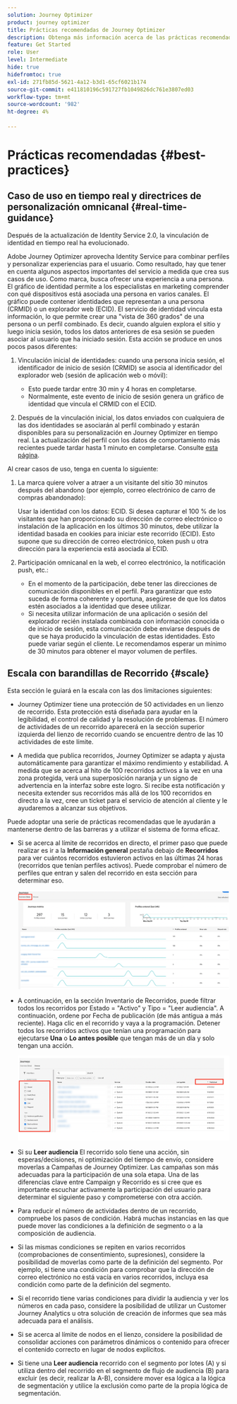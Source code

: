 ```yaml
---
solution: Journey Optimizer
product: journey optimizer
title: Prácticas recomendadas de Journey Optimizer
description: Obtenga más información acerca de las prácticas recomendadas de Journey Optimizer
feature: Get Started
role: User
level: Intermediate
hide: true
hidefromtoc: true
exl-id: 271fb85d-5621-4a12-b3d1-65cf6021b174
source-git-commit: e411810196c591727fb1049826dc761e3807ed03
workflow-type: tm+mt
source-wordcount: '982'
ht-degree: 4%

---
```


# Prácticas recomendadas {#best-practices}

## Caso de uso en tiempo real y directrices de personalización omnicanal {#real-time-guidance}

Después de la actualización de Identity Service 2.0, la vinculación de identidad en tiempo real ha evolucionado.

Adobe Journey Optimizer aprovecha Identity Service para combinar perfiles y personalizar experiencias para el usuario. Como resultado, hay que tener en cuenta algunos aspectos importantes del servicio a medida que crea sus casos de uso. Como marca, busca ofrecer una experiencia a una persona. El gráfico de identidad permite a los especialistas en marketing comprender con qué dispositivos está asociada una persona en varios canales. El gráfico puede contener identidades que representan a una persona (CRMID) o un explorador web (ECID). El servicio de identidad vincula esta información, lo que permite crear una &quot;vista de 360 grados&quot; de una persona o un perfil combinado. Es decir, cuando alguien explora el sitio y luego inicia sesión, todos los datos anteriores de esa sesión se pueden asociar al usuario que ha iniciado sesión. Esta acción se produce en unos pocos pasos diferentes:

1. Vinculación inicial de identidades: cuando una persona inicia sesión, el identificador de inicio de sesión (CRMID) se asocia al identificador del explorador web (sesión de aplicación web o móvil):

   * Esto puede tardar entre 30 min y 4 horas en completarse.
   * Normalmente, este evento de inicio de sesión genera un gráfico de identidad que vincula el CRMID con el ECID.

1. Después de la vinculación inicial, los datos enviados con cualquiera de las dos identidades se asociarán al perfil combinado y estarán disponibles para su personalización en Journey Optimizer en tiempo real. La actualización del perfil con los datos de comportamiento más recientes puede tardar hasta 1 minuto en completarse. Consulte [esta página](https://experienceleague.adobe.com/docs/experience-platform/ingestion/streaming/overview.html?lang=es).

Al crear casos de uso, tenga en cuenta lo siguiente:

1. La marca quiere volver a atraer a un visitante del sitio 30 minutos después del abandono (por ejemplo, correo electrónico de carro de compras abandonado):

   Usar la identidad con los datos: ECID. Si desea capturar el 100 % de los visitantes que han proporcionado su dirección de correo electrónico o instalación de la aplicación en los últimos 30 minutos, debe utilizar la identidad basada en cookies para iniciar este recorrido (ECID). Esto supone que su dirección de correo electrónico, token push u otra dirección para la experiencia está asociada al ECID.

1. Participación omnicanal en la web, el correo electrónico, la notificación push, etc.:

   * En el momento de la participación, debe tener las direcciones de comunicación disponibles en el perfil. Para garantizar que esto suceda de forma coherente y oportuna, asegúrese de que los datos estén asociados a la identidad que desee utilizar.
   * Si necesita utilizar información de una aplicación o sesión del explorador recién instalada combinada con información conocida o de inicio de sesión, esta comunicación debe enviarse después de que se haya producido la vinculación de estas identidades. Esto puede variar según el cliente. Le recomendamos esperar un mínimo de 30 minutos para obtener el mayor volumen de perfiles.

## Escala con barandillas de Recorrido {#scale}

Esta sección le guiará en la escala con las dos limitaciones siguientes:

* Journey Optimizer tiene una protección de 50 actividades en un lienzo de recorrido. Esta protección está diseñada para ayudar en la legibilidad, el control de calidad y la resolución de problemas. El número de actividades de un recorrido aparecerá en la sección superior izquierda del lienzo de recorrido cuando se encuentre dentro de las 10 actividades de este límite.

* A medida que publica recorridos, Journey Optimizer se adapta y ajusta automáticamente para garantizar el máximo rendimiento y estabilidad. A medida que se acerca al hito de 100 recorridos activos a la vez en una zona protegida, verá una superposición naranja y un signo de advertencia en la interfaz sobre este logro. Si recibe esta notificación y necesita extender sus recorridos más allá de los 100 recorridos en directo a la vez, cree un ticket para el servicio de atención al cliente y le ayudaremos a alcanzar sus objetivos.

Puede adoptar una serie de prácticas recomendadas que le ayudarán a mantenerse dentro de las barreras y a utilizar el sistema de forma eficaz.

* Si se acerca al límite de recorridos en directo, el primer paso que puede realizar es ir a la **Información general** pestaña debajo de **Recorridos** para ver cuántos recorridos estuvieron activos en las últimas 24 horas (recorridos que tenían perfiles activos). Puede comprobar el número de perfiles que entran y salen del recorrido en esta sección para determinar eso.

  ![](assets/journey-guardrails2.png)

* A continuación, en la sección Inventario de Recorridos, puede filtrar todos los recorridos por Estado = &quot;Activo&quot; y Tipo = &quot;Leer audiencia&quot;. A continuación, ordene por Fecha de publicación (de más antigua a más reciente). Haga clic en el recorrido y vaya a la programación. Detener todos los recorridos activos que tenían una programación para ejecutarse **Una** o **Lo antes posible** que tengan más de un día y solo tengan una acción.

  ![](assets/journey-guardrails1.png)

* Si su **Leer audiencia** El recorrido solo tiene una acción, sin esperas/decisiones, ni optimización del tiempo de envío, considere moverlas a Campañas de Journey Optimizer. Las campañas son más adecuadas para la participación de una sola etapa. Una de las diferencias clave entre Campaign y Recorrido es si cree que es importante escuchar activamente la participación del usuario para determinar el siguiente paso y comprometerse con otra acción.
* Para reducir el número de actividades dentro de un recorrido, compruebe los pasos de condición. Habrá muchas instancias en las que puede mover las condiciones a la definición de segmento o a la composición de audiencia.
* Si las mismas condiciones se repiten en varios recorridos (comprobaciones de consentimiento, supresiones), considere la posibilidad de moverlas como parte de la definición del segmento. Por ejemplo, si tiene una condición para comprobar que la dirección de correo electrónico no está vacía en varios recorridos, incluya esa condición como parte de la definición del segmento.
* Si el recorrido tiene varias condiciones para dividir la audiencia y ver los números en cada paso, considere la posibilidad de utilizar un Customer Journey Analytics u otra solución de creación de informes que sea más adecuada para el análisis.
* Si se acerca al límite de nodos en el lienzo, considere la posibilidad de consolidar acciones con parámetros dinámicos o contenido para ofrecer el contenido correcto en lugar de nodos explícitos.

* Si tiene una **Leer audiencia** recorrido con el segmento por lotes (A) y si utiliza dentro del recorrido en el segmento de flujo de audiencia (B) para excluir (es decir, realizar la A-B), considere mover esa lógica a la lógica de segmentación y utilice la exclusión como parte de la propia lógica de segmentación.